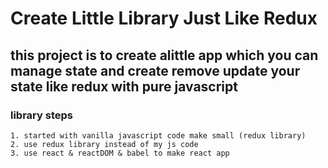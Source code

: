 # Create Little Library Just Like Redux
## this project is to create alittle app which you can manage  state  and create remove update your state like redux with pure javascript
### library steps
    1. started with vanilla javascript code make small (redux library)
    2. use redux library instead of my js code
    3. use react & reactDOM & babel to make react app
